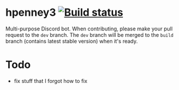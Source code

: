 # hpenney3 [![Build status](https://ci.appveyor.com/api/projects/status/pwt1410mgeeg5s6v?svg=true)](https://ci.appveyor.com/project/hpenney2/hpenney3)
 Multi-purpose Discord bot.
 When contributing, please make your pull request to the `dev` branch. The `dev` branch will be merged to the `build` branch (contains latest stable version) when it's ready.

# Todo
 - fix stuff that I forgot how to fix
